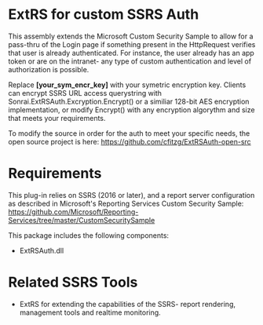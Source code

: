 # ExtRS for custom SSRS Auth
This assembly extends the Microsoft Custom Security Sample to allow for a pass-thru of the Login page if something present in the HttpRequest verifies that user is already authenticated. For instance, the user already has an app token or are on the intranet- any type of custom authentication and level of authorization is possible.

Replace **[your_sym_encr_key]** with your symetric encryption key. Clients can encrypt SSRS URL access querystring with Sonrai.ExtRSAuth.Excryption.Encrypt() or a similiar 128-bit AES encryption implementation, or modify Encrypt() with any encryption algorythm and size that meets your requirements.

To modify the source in order for the auth to meet your specific needs, the open source project is here: https://github.com/cfitzg/ExtRSAuth-open-src

# Requirements
This plug-in relies on SSRS (2016 or later), and a report server configuration as described in Microsoft's Reporting Services Custom Security Sample: https://github.com/Microsoft/Reporting-Services/tree/master/CustomSecuritySample


This package includes the following components:
- ExtRSAuth.dll


# Related SSRS Tools
- ExtRS for extending the capabilities of the SSRS- report rendering, management tools and realtime monitoring.
